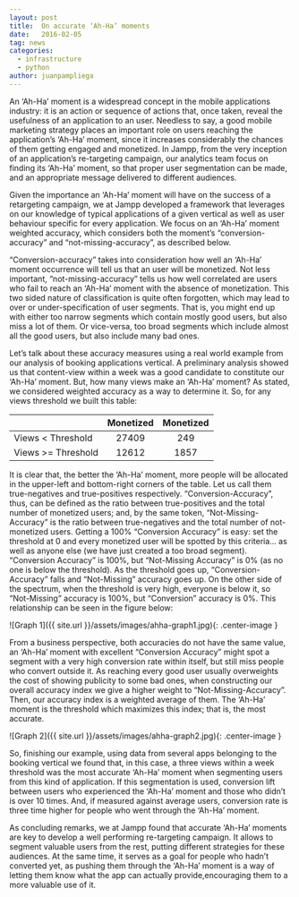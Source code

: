 ```yaml
---
layout: post
title:  On accurate ‘Ah-Ha’ moments
date:   2016-02-05
tag: news
categories:
  - infrastructure
  - python
author: juanpampliega
---
```


<!--excerpt.start-->
An ‘Ah-Ha’ moment is a widespread concept in the mobile applications industry: it is an action or sequence of actions that, once taken, reveal the usefulness of an application to an user. Needless to say, a good mobile marketing strategy places an important role on users reaching the application’s ‘Ah-Ha’ moment, since it increases considerably the chances of them getting engaged and monetized. In Jampp, from the very inception of an application’s re-targeting campaign, our analytics team focus on finding its ‘Ah-Ha’ moment, so that proper user segmentation can be made, and an appropriate message delivered to different audiences.
<!--excerpt.end-->

Given the importance an ‘Ah-Ha’ moment will have on the success of a retargeting campaign, we at Jampp developed a framework that leverages on our knowledge of typical applications of a given vertical as well as user behaviour specific for every application. We focus on an ‘Ah-Ha’ moment weighted accuracy, which considers both the moment’s “conversion-accuracy” and “not-missing-accuracy”, as described below.

“Conversion-accuracy” takes into consideration how well an ‘Ah-Ha’ moment occurrence will tell us that an user will be monetized. Not less important, “not-missing-accuracy” tells us how well correlated are users who fail to reach an ‘Ah-Ha’ moment with the absence of monetization. This two sided nature of classification is quite often forgotten, which may lead to over or under-specification of user segments. That is, you might end up with either too narrow segments which contain mostly good users, but also miss a lot of them. Or vice-versa, too broad segments which include almost all the good users, but also include many bad ones.

Let’s talk about these accuracy measures using a real world example from our analysis of booking applications vertical. A preliminary analysis showed us that content-view within a week was a good candidate to constitute our ‘Ah-Ha’ moment. But, how many views make an ‘Ah-Ha’ moment? As stated, we considered weighted accuracy as a way to determine it. So, for any views threshold we built this table:

|						| Monetized		 | Monetized	 |
| --------------------- |:--------------:|:-------------:|
| Views < Threshold		| 27409			 | 249			 |
| Views >= Threshold	| 12612			 | 1857			 |


It is clear that, the better the ‘Ah-Ha’ moment, more people will be allocated in the upper-left and bottom-right corners of the table. Let us call them true-negatives and true-positives respectively. “Conversion-Accuracy”, thus, can be defined as the ratio between true-positives and the total number of monetized users; and, by the same token, “Not-Missing-Accuracy”  is the ratio between true-negatives and the total number of not-monetized users. Getting a 100% “Conversion Accuracy” is easy: set the threshold at 0 and every monetized user will be spotted by this criteria… as well as anyone else (we have just created a too broad segment). “Conversion Accuracy” is 100%, but “Not-Missing Accuracy” is 0% (as no one is below the threshold). As the threshold goes up,  “Conversion-Accuracy” falls and “Not-Missing” accuracy goes up. On the other side of the spectrum, when the threshold is very high, everyone is below it, so “Not-Missing” accuracy is 100%, but “Conversion” accuracy is 0%. This relationship can be seen in the figure below:

![Graph 1]({{ site.url }}/assets/images/ahha-graph1.jpg){: .center-image }

From a business perspective, both accuracies do not have the same value, an ‘Ah-Ha’ moment with excellent “Conversion Accuracy” might spot a segment with a very high conversion rate within itself, but still miss people who convert outside it. As reaching every good user usually overweights the cost of showing publicity to some bad ones, when constructing our overall accuracy index we give a higher weight to “Not-Missing-Accuracy”. Then, our accuracy index is a weighted average of them. The ‘Ah-Ha’ moment is the threshold which maximizes this index; that is, the most accurate.

![Graph 2]({{ site.url }}/assets/images/ahha-graph2.jpg){: .center-image }

So, finishing our example, using data from several apps belonging to the booking vertical we found that, in this case, a three views within a week threshold was the most accurate ‘Ah-Ha’ moment when segmenting users from this kind of application. If this segmentation is used, conversion lift between users who experienced the ‘Ah-Ha’ moment and those who didn’t is over 10 times. And, if measured against average users, conversion rate is three time higher for people who went through the ‘Ah-Ha’ moment.

As concluding remarks, we at Jampp found that accurate ‘Ah-Ha’ moments are key to develop a well performing re-targeting campaign.  It allows to segment valuable users from the rest, putting different strategies for these audiences. At the same time, it serves as a goal for people who hadn’t converted yet, as pushing them through the ‘Ah-Ha’ moment is a way of letting them know what the app can actually provide,encouraging them to a more valuable use of it.
